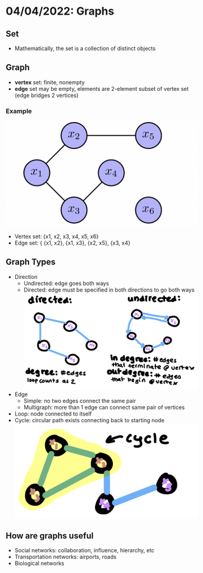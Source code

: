 # 04/04/2022: Graphs

## Set
- Mathematically, the set is a collection of distinct objects

## Graph
- **vertex** set: finite, nonempty
- **edge** set may be empty, elements are 2-element subset of vertex set (edge bridges 2 vertices)

### Example
![image](/Images/graph.png)
- Vertex set: {x1, x2, x3, x4, x5, x6}
- Edge set: { {x1, x2}, {x1, x3}, {x2, x5}, {x3, x4}

## Graph Types
- Direction
    - Undirected: edge goes both ways 
    - Directed: edge must be specified in both directions to go both ways
![image](/Images/degree.jpg)
- Edge 
    - Simple: no two edges connect the same pair 
    - Multigraph: more than 1 edge can connect same pair of vertices
- Loop: node connected to itself
- Cycle: circular path exists connecting back to starting node
![image](/Images/graphcycle.jpg)

## How are graphs useful
- Social networks: collaboration, influence, hierarchy, etc
- Transportation networks: airports, roads
- Biological networks